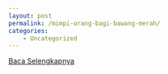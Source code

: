 ```yaml
---
layout: post
permalink: /mimpi-orang-bagi-bawang-merah/
categories:
    - Uncategorized
---
```


[Baca Selengkapnya](/05)